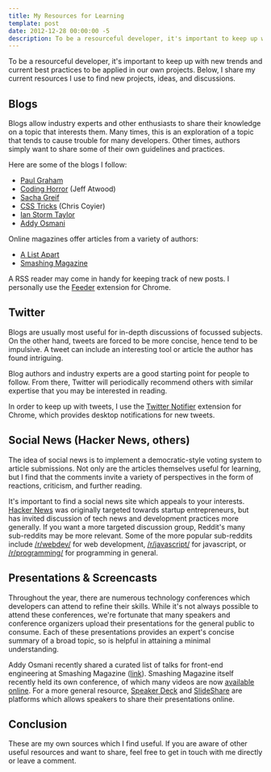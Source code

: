 ```yaml
---
title: My Resources for Learning
template: post
date: 2012-12-28 00:00:00 -5
description: To be a resourceful developer, it's important to keep up with new trends and current best practices to be applied in our own projects. In this article, I share my current sources of useful information.
---
```


To be a resourceful developer, it's important to keep up with new trends and current best practices to be applied in our own projects. Below, I share my current resources I use to find new projects, ideas, and discussions.

## Blogs

Blogs allow industry experts and other enthusiasts to share their knowledge on a topic that interests them. Many times, this is an exploration of a topic that tends to cause trouble for many developers. Other times, authors simply want to share some of their own guidelines and practices.

Here are some of the blogs I follow:

- [Paul Graham](http://www.paulgraham.com/articles.html)
- [Coding Horror](http://www.codinghorror.com/blog/) (Jeff Atwood)
- [Sacha Greif](http://sachagreif.com/)
- [CSS Tricks](http://css-tricks.com/) (Chris Coyier)
- [Ian Storm Taylor](http://ianstormtaylor.com/)
- [Addy Osmani](http://addyosmani.com/blog/)

Online magazines offer articles from a variety of authors:

- [A List Apart](http://alistapart.com/)
- [Smashing Magazine](http://www.smashingmagazine.com/)

A RSS reader may come in handy for keeping track of new posts. I personally use the [Feeder](https://chrome.google.com/webstore/detail/rss-feed-reader/pnjaodmkngahhkoihejjehlcdlnohgmp?utm_source=chrome-ntp-icon) extension for Chrome.

## Twitter

Blogs are usually most useful for in-depth discussions of focussed subjects. On the other hand, tweets are forced to be more concise, hence tend to be impulsive. A tweet can include an interesting tool or article the author has found intriguing.

Blog authors and industry experts are a good starting point for people to follow. From there, Twitter will periodically recommend others with similar expertise that you may be interested in reading.

In order to keep up with tweets, I use the [Twitter Notifier](https://chrome.google.com/webstore/detail/ikknnkomiokeodcdkknnhgjmncfiefmn) extension for Chrome, which provides desktop notifications for new tweets.

## Social News (Hacker News, others)

The idea of social news is to implement a democratic-style voting system to article submissions. Not only are the articles themselves useful for learning, but I find that the comments invite a variety of perspectives in the form of reactions, criticism, and further reading.

It's important to find a social news site which appeals to your interests. [Hacker News](http://news.ycombinator.com) was originally targeted towards startup entrepreneurs, but has invited discussion of tech news and development practices more generally. If you want a more targeted discussion group, Reddit's many sub-reddits may be more relevant. Some of the more popular sub-reddits include [/r/webdev/](http://reddit.com/r/webdev) for web development, [/r/javascript/](http://reddit.com/r/javascript) for javascript, or [/r/programming/](http://reddit.com/r/programming) for programming in general.

## Presentations & Screencasts

Throughout the year, there are numerous technology conferences which developers can attend to refine their skills. While it's not always possible to attend these conferences, we're fortunate that many speakers and conference organizers upload their presentations for the general public to consume. Each of these presentations provides an expert's concise summary of a broad topic, so is helpful in attaining a minimal understanding.

Addy Osmani recently shared a curated list of talks for front-end engineering at Smashing Magazine ([link](http://www.smashingmagazine.com/2012/12/22/talks-to-help-you-become-a-better-front-end-engineer-in-2013/)). Smashing Magazine itself recently held its own conference, of which many videos are now [available online](http://www.smashingmagazine.com/2012/12/07/the-smashing-conference-exclusive-videos-interviews/). For a more general resource, [Speaker Deck](https://speakerdeck.com/) and [SlideShare](http://www.slideshare.net/) are platforms which allows speakers to share their presentations online.

## Conclusion

These are my own sources which I find useful. If you are aware of other useful resources and want to share, feel free to get in touch with me directly or leave a comment.

